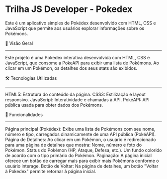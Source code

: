 # Trilha JS Developer - Pokedex


Este é um aplicativo simples de Pokédex desenvolvido com HTML, CSS e JavaScript que permite aos usuários explorar informações sobre os Pokémons.


📌 Visão Geral
____________________________________________________________________________________________________________________________________________
Este projeto é uma Pokedex interativa desenvolvida com HTML, CSS e JavaScript, que consome a PokeAPI para exibir uma lista de Pokémons. Ao clicar em um Pokémon, os detalhes dos seus stats são exibidos.

🛠 Tecnologias Utilizadas
____________________________________________________________________________________________________________________________________________
HTML5: Estrutura do conteúdo da página.
CSS3: Estilização e layout responsivo.
JavaScript: Interatividade e chamadas à API.
PokéAPI: API pública usada para obter dados dos Pokémons.


🚀 Funcionalidades
____________________________________________________________________________________________________________________________________________
Página principal (Pokédex): Exibe uma lista de Pokémons com seu nome, número e tipo, carregados dinamicamente de uma API pública (PokéAPI).
Página de Detalhes: Ao clicar em um Pokémon, o usuário é redirecionado para uma página de detalhes que mostra: Nome, número e foto do Pokémon.
Status do Pokémon (HP, Ataque, Defesa, etc.).
Um fundo colorido de acordo com o tipo primário do Pokémon.
Paginação: A página inicial oferece um botão de carregar mais para exibir mais Pokémons conforme o usuário interage.
Botão de Voltar: Na página de detalhes, um botão "Voltar à Pokedex" permite retornar à página inicial.
